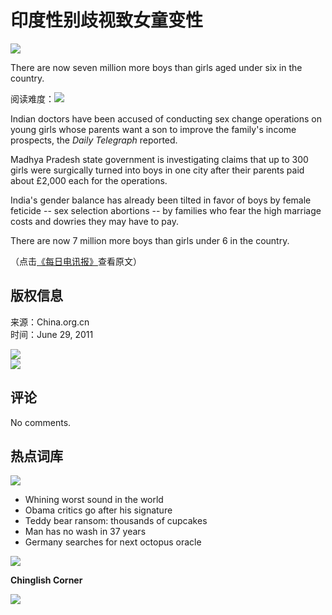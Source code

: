 # 印度性别歧视致女童变性

![](http://images.china.cn/images1/en/learn-e/3.jpg)

There are now seven million more boys than girls aged under six in the country.

阅读难度：![](http://images.china.cn/attachment/gif/site1007/20110629/00114320def10f75210606.gif)

Indian doctors have been accused of conducting sex change operations on young girls whose parents want a son to improve the family's income prospects, the _Daily Telegraph_ reported.

Madhya Pradesh state government is investigating claims that up to 300 girls were surgically turned into boys in one city after their parents paid about £2,000 each for the operations.

India's gender balance has already been tilted in favor of boys by female feticide -- sex selection abortions -- by families who fear the high marriage costs and dowries they may have to pay.

There are now 7 million more boys than girls under 6 in the country.

（点击[《每日电讯报》](http://www.telegraph.co.uk/news/worldnews/asia/india/8601488/Indians-pay-surgeons-to-turn-girls-into-boys.html)查看原文）

## 版权信息
来源：China.org.cn  
时间：June 29, 2011  

![](http://images.china.cn/images1/en/2009home/t_16.gif)  
![](http://images.china.cn/images1/en/2009home/t_17.gif)  

## 评论
No comments.  

## 热点词库
![](http://images.china.cn/images1/en/learn-e/27.gif)  

- Whining worst sound in the world
- Obama critics go after his signature
- Teddy bear ransom: thousands of cupcakes
- Man has no wash in 37 years
- Germany searches for next octopus oracle

![](http://images.china.cn/images1/en/learn-e/28.gif)  

**Chinglish Corner**

[![](http://images.china.cn/images1/en/2009home/e_35.jpg)](mailto:learningenglish@china.org.cn)